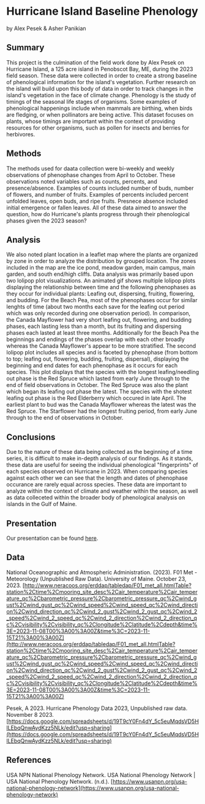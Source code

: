 Hurricane Island Baseline Phenology
================
by Alex Pesek & Asher Panikian

## Summary
This project is the culmination of the field work done by Alex Pesek on Hurricane Island, a 125 acre island in Penobscot Bay, ME, during the 2023 field season. These data were collected in order to create a strong baseline of phenological information for the island's vegetation. Further research on the island will build upon this body of data in order to track changes in the island's vegetation in the face of climate change. Phenology is the study of timings of the seasonal life stages of organisms. Some examples of phenological happenings include when mammals are birthing, when birds are fledging, or when pollinators are being active. This dataset focuses on plants, whose timings are important within the context of providing resources for other organisms, such as pollen for insects and berries for herbivores. 

## Methods
The methods used for daata collection were bi-weekly and weekly observations of phenophase changes from April to October. These observations noted variables such as counts, percents, and presence/absence. Examples of counts included number of buds, number of flowers, and number of fruits. Examples of percents included percent unfolded leaves, open buds, and ripe fruits. Presnece absence included initial emergence or fallen leaves. All of these data aimed to answer the question, how do Hurricane's plants progress through their phenological phases given the 2023 season? 

## Analysis
We also noted plant location in a leaflet map where the plants are organized by zone in order to analyze the distribution by grouped location. The zones included in the map are the ice pond, meadow garden, main campus, main garden, and south end/high cliffs. Data analysis was primarily based upon two lolipop plot visualizations.
  An animated gif shows multiple lolipop plots displaying the relationship between time and the following phenophases as they occur for individual plants: Leafing out, dispersing, fruiting, flowering, and budding. For the Beach Pea, most of the phenophases occur for similar lenghts of time (about two months each save for the leafing out period which was only recorded during one observation period). In comparison, the Canada Mayflower had very short leafing out, flowering, and budding phases, each lasting less than a month, but its fruiting and dispersing phases each lasted at least three months. Additionally for the Beach Pea the beginnings and endings of the phases overlap with each other broadly whereas the Canada Mayflower's appear to be more stratified. 
  The second lolipop plot includes all species and is faceted by phenophase (from bottom to top; leafing out, flowering, budding, fruiting, dispersal), displaying the beginning and end dates for each phenophase as it occurs for each species. This plot displays that the species with the longest leafing/needling out phase is the Red Spruce which lasted from early June through to the end of field observations in October. The Red Spruce was also the plant which began its leafing out phase the latest. The species with the shotest leafing out phase is the Red Elderberry which occured in late April. The earliest plant to bud was the Canada Mayflower whereas the latest was the Red Spruce. The Starflower had the longest fruiting period, from early June through to the end of observations in October.

## Conclusions

Due to the nature of these data being collected as the beginning of a time series, it is difficult to make in-depth analysis of our findings. As it stands, these data are useful for seeing the individual phenological "fingerprints" of each species observed on Hurricane in 2023. When comparing species against each other we can see that the length and dates of phenophase occurance are rarely equal across species. These data are important to analyze within the context of climate and weather within the season, as well as data colleceted within the broader body of phenological analysis on islands in the Gulf of Maine.

## Presentation

Our presentation can be found
[here](https://docs.google.com/presentation/d/1Sy3nJ1ISygqVOn2qDwNJ9vac_GmUvN1gNzZwY7_LHIA/edit?usp=sharing).

## Data

National Oceanographic and Atmospheric Administration. (2023). F01 Met - Meteorology (Unpublished Raw Data). University of   Maine. October 23, 2023. [http://www.neracoos.org/erddap/tabledap/F01_met_all.htmlTable?station%2Ctime%2Cmooring_site_desc%2Cair_temperature%2Cair_temperature_qc%2Cbarometric_pressure%2Cbarometric_pressure_qc%2Cwind_gust%2Cwind_gust_qc%2Cwind_speed%2Cwind_speed_qc%2Cwind_direction%2Cwind_direction_qc%2Cwind_2_gust%2Cwind_2_gust_qc%2Cwind_2_speed%2Cwind_2_speed_qc%2Cwind_2_direction%2Cwind_2_direction_qc%2Cvisibility%2Cvisibility_qc%2Clongitude%2Clatitude%2Cdepth&time%3E=2023-11-08T00%3A00%3A00Z&time%3C=2023-11-15T21%3A00%3A00Z](http://www.neracoos.org/erddap/tabledap/F01_met_all.htmlTable?station%2Ctime%2Cmooring_site_desc%2Cair_temperature%2Cair_temperature_qc%2Cbarometric_pressure%2Cbarometric_pressure_qc%2Cwind_gust%2Cwind_gust_qc%2Cwind_speed%2Cwind_speed_qc%2Cwind_direction%2Cwind_direction_qc%2Cwind_2_gust%2Cwind_2_gust_qc%2Cwind_2_speed%2Cwind_2_speed_qc%2Cwind_2_direction%2Cwind_2_direction_qc%2Cvisibility%2Cvisibility_qc%2Clongitude%2Clatitude%2Cdepth&time%3E=2023-11-08T00%3A00%3A00Z&time%3C=2023-11-15T21%3A00%3A00Z)

Pesek, A 2023. Hurricane Phenology Data 2023, Unpublished raw data. November 8 2023. [https://docs.google.com/spreadsheets/d/19T9cY0Fn4dY_5c5euMqdsVD5HlLEbqQnwAydKzz5NLk/edit?usp=sharing](https://docs.google.com/spreadsheets/d/19T9cY0Fn4dY_5c5euMqdsVD5HlLEbqQnwAydKzz5NLk/edit?usp=sharing) 

## References

USA NPN National Phenology Network. USA National Phenology Network | USA National Phenology Network. (n.d.). [https://www.usanpn.org/usa-national-phenology-network](https://www.usanpn.org/usa-national-phenology-network) 
